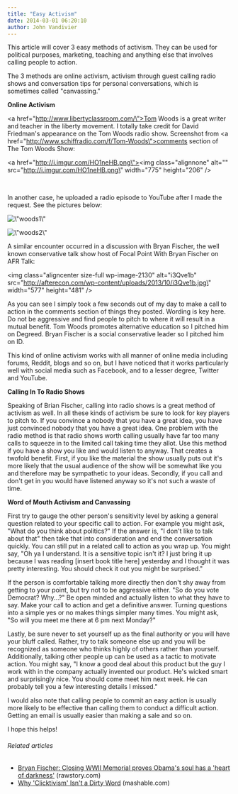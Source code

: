 ```yaml
---
title: "Easy Activism"
date: 2014-03-01 06:20:10
author: John Vandivier
---
```




This article will cover 3 easy methods of activism. They can be used for political purposes, marketing, teaching and anything else that involves calling people to action.

The 3 methods are online activism, activism through guest calling radio shows and conversation tips for personal conversations, which is sometimes called \"canvassing.\"

<strong>Online Activism</strong>

<a href=\"http://www.libertyclassroom.com/\">Tom Woods</a> is a great writer and teacher in the liberty movement. I totally take credit for David Friedman's appearance on the Tom Woods radio show. Screenshot from <a href=\"http://www.schiffradio.com/f/Tom-Woods\">comments section of The Tom Woods Show</a>:

<a href=\"http://i.imgur.com/HO1neHB.png\"><img class=\"alignnone\" alt=\"\" src=\"http://i.imgur.com/HO1neHB.png\" width=\"775\" height=\"206\" /></a>

&nbsp;

In another case, he uploaded a radio episode to YouTube after I made the request. See the pictures below:
<p style=\"text-align: center;\"><img class=\"aligncenter  wp-image-2128\" alt=\"woods1\" src=\"http://afterecon.com/wp-content/uploads/2013/10/woods1.jpg\" width=\"608\" height=\"379\" /></p>
<p style=\"text-align: center;\"><img class=\"aligncenter  wp-image-2129\" alt=\"woods2\" src=\"http://afterecon.com/wp-content/uploads/2013/10/woods2.png\" width=\"661\" height=\"317\" /></p>
A similar encounter occurred in a discussion with Bryan Fischer, the well known conservative talk show host of Focal Point With Bryan Fischer on AFR Talk:

<img class=\"aligncenter size-full wp-image-2130\" alt=\"i3Qve1b\" src=\"http://afterecon.com/wp-content/uploads/2013/10/i3Qve1b.jpg\" width=\"577\" height=\"481\" />

As you can see I simply took a few seconds out of my day to make a call to action in the comments section of things they posted. Wording is key here. Do not be aggressive and find people to pitch to where it will result in a mutual benefit. Tom Woods promotes alternative education so I pitched him on Degreed. Bryan Fischer is a social conservative leader so I pitched him on ID.

This kind of online activism works with all manner of online media including forums, Reddit, blogs and so on, but I have noticed that it works particularly well with social media such as Facebook, and to a lesser degree, Twitter and YouTube.

<strong>Calling In To Radio Shows</strong>

Speaking of Brian Fischer, calling into radio shows is a great method of activism as well. In all these kinds of activism be sure to look for key players to pitch to. If you convince a nobody that you have a great idea, you have just convinced nobody that you have a great idea. One problem with the radio method is that radio shows worth calling usually have far too many calls to squeeze in to the limited call taking time they allot. Use this method if you have a show you like and would listen to anyway. That creates a twofold benefit. First, if you like the material the show usually puts out it's more likely that the usual audience of the show will be somewhat like you and therefore may be sympathetic to your ideas. Secondly, if you call and don't get in you would have listened anyway so it's not such a waste of time.

<strong>Word of Mouth Activism and Canvassing</strong>

First try to gauge the other person's sensitivity level by asking a general question related to your specific call to action. For example you might ask, \"What do you think about politics?\" If the answer is, \"I don't like to talk about that\" then take that into consideration and end the conversation quickly. You can still put in a related call to action as you wrap up. You might say, \"Oh ya I understand. It is a sensitive topic isn't it? I just bring it up because I was reading [insert book title here] yesterday and I thought it was pretty interesting. You should check it out you might be surprised.\"

If the person is comfortable talking more directly then don't shy away from getting to your point, but try not to be aggressive either. \"So do you vote Democrat? Why...?\" Be open minded and actually listen to what they have to say. Make your call to action and get a definitive answer. Turning questions into a simple yes or no makes things simpler many times. You might ask, \"So will you meet me there at 6 pm next Monday?\"

Lastly, be sure never to set yourself up as the final authority or you will have your bluff called. Rather, try to talk someone else up and you will be recognized as someone who thinks highly of others rather than yourself. Additionally, talking other people up can be used as a tactic to motivate action. You might say, \"I know a good deal about this product but the guy I work with in the company actually invented our product. He's wicked smart and surprisingly nice. You should come meet him next week. He can probably tell you a few interesting details I missed.\"

I would also note that calling people to commit an easy action is usually more likely to be effective than calling them to conduct a difficult action. Getting an email is usually easier than making a sale and so on.

I hope this helps!
<h6 class=\"zemanta-related-title\" style=\"font-size: 1em;\">Related articles</h6>
<ul class=\"zemanta-article-ul\">
	<li class=\"zemanta-article-ul-li\"><a href=\"http://www.rawstory.com/rs/2013/10/02/bryan-fischer-closing-wwii-memorial-proves-obamas-soul-has-a-heart-of-darkness/\" target=\"_blank\">Bryan Fischer: Closing WWII Memorial proves Obama's soul has a 'heart of darkness'</a> (rawstory.com)</li>
	<li class=\"zemanta-article-ul-li\"><a href=\"http://mashable.com/2013/09/25/clickivism/\" target=\"_blank\">Why 'Clicktivism' Isn't a Dirty Word</a> (mashable.com)</li>
</ul>